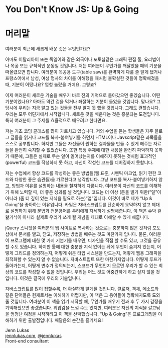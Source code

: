 # You Don't Know JS: Up & Going
# 머리말

여러분이 최근에 새롭게 배운 것은 무엇인가요?

아마도 이탈리아어 또는 독일어와 같은 외국어나 포토샵같은 그래픽 편집 툴, 요리법이나 목공 또는 규칙적인 운동일 것입니다. 저는 여러분이 무언가를 깨달았을 때의 기분을 떠올렸으면 합니다. 여러분이 목공용 도구(table saw)를 완벽하게 다룰 줄 알게 됐거나 프랑스어에서 남성, 여성 명사의 차이를 이해했을 때처럼 불확실한 것들이 명확해졌을 때, 기분이 어땠나요? 엄청 놀랐을 거예요. 그렇죠?

이제 여러분이 새로운 기술을 배우기 바로 전의 기억으로 돌아갔으면 좋겠습니다. 어떤 기분이었나요? 아마도 약간 겁을 먹거나 좌절하는 기분이 들었을 것입니다. 맞나요? 그 당시에 우리는 지금 알고 있는 것들을 전부 알지 못 했을 것입니다. 그래도 괜찮습니다. 우리는 모두 어딘가에서 시작합니다. 새로운 것을 배운다는 것은 흥분되는 도전입니다. 특히 여러분이 그 주제를 효율적으로 배우려고 한다면요.

저는 기초 코딩 클래스를 많이 가르치고 있습니다. 저의 수업을 듣는 학생들은 자주 블로그 글들을 읽거나 코드를 복사-붙여넣기를 하면서 HTML이나 Javscript같은 과목들을 스스로 공부합니다. 하지만 그들은 자신들이 원하는 결과물을 만들 수 있게 해주는 자료들을 완전히 숙지할 수 없었습니다. 또한 특정 주제에 대한 내용을 완전히 파악하지 못하기 때문에, 그들은 실제로 무슨 일이 일어났는지를 이해하지 못하는 것처럼 효과적인(powerful) 코드를 작성하지 못 하고, 자신이 작성한 코드를 디버깅하지 못합니다.

저는 수업에서 항상 코드를 작성하는 좋은 방법들(웹 표준, 시멘틱 마크업, 읽기 편한 코드와 다양한 좋은 습관들)을 가르친다고 생각합니다. 그냥 코드를 복사-붙여넣기하지 않고, 방법과 이유를 설명하는 내용을 철저하게 다룹니다. 여러분이 자신의 코드를 이해하기 위해 노력할 때, 더 좋은 성과를 낼 것입니다. 코드는 더 이상 (돈을 벌기 위한)“일”이 아니라 (좀 더 깊이 있는 지식을 필요로 하는)“업”입니다. 이것이 바로 제가 “Up & Going”을 좋아하는 이유입니다. 카일은 자바스크립트를 단순하게 요약하지 않고 제대로 설명하기 위해 문법과 전문용어를 우리에게 자세하게 설명해줍니다. 이 책은 수박 겉핥기식이 아니라 실제로 우리가 쓰게 될 개념을 제대로 이해할 수 있게 해줍니다.

jQuery 스니펫을 여러분의 웹 사이트로 복사하는 것으로는 충분하지 않은 것처럼 포토샵에서 문서를 열고, 닫고, 저장하는 방법을 배우는 것도 마찬가지 입니다. 물론, 여러분이 프로그램에 대한 몇 가지 기본기를 배우면, 디자인을 직접 할 수도 있고, 그것을 공유할 수도 있습니다. 하지만 툴에 대한 충분한 지식 없이는 뒤에 무엇이 숨겨져 있는지, 어떻게 그리드를 정의하는지, 어떻게 쉬운 타입 시스템을 만드는지, 어떻게 웹용 그래픽을 최적화할 수 있는지 알 수 없습니다. 자바스트립트 또한 마찬가지입니다. 어떻게 루프가 돌아가는지, 어떻게 변수가 정의되는지, 스코프가 무엇인지 모르면 우리가 할 수 있는 최상의 코드를 작성할 수 없을 것입니다. 우리는 어느 것도 어중간하게 하고 싶지 않을 것입니다. 이것은 결국에 우리의 기술입니다.

자바스크립트를 많이 접할수록, 더 확실하게 알게될 것입니다. 클로저, 객체, 메소드와 같은 단어들은 현재로서는 이해하기 어렵지만, 이 책은 그 용어들이 명확해지도록 도와줄 것입니다. 여러분이 이 책을 읽기 시작할 때, 무언가를 배우기 전과 후 두 가지 감정을 기억해줬으면 좋겠습니다. 위압감을 느낄 수도 있지만, 여러분은 자신의 지식을 갈고닦을 엄청난 여정을 시작하려고 이 책을 선택했습니다. “Up & Going”은 프로그래밍을 이해하기 위한 출발점입니다. 깨달음의 순간을 즐기세요!

Jenn Lukas<br>
[jennlukas.com](http://jennlukas.com/), [@jennlukas](https://twitter.com/jennlukas)<br>
Front-end consultant
